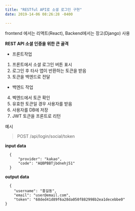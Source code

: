 ```yaml
---
title: "RESTful API로 소셜 로그인 구현"
date: 2019-14-06 08:26:28 -0400

---
```


frontend 에서는 리액트(React), Backend에서는 장고(Django) 사용

**REST API 소셜 인증을 위한 큰 골격**

  * 프론트작업
  1. 프론트에서 소셜 로그인 버튼 표시
  2. 로그인 후 타사 앱이 반환하는 토큰을 받음
  3. 토큰을 백엔드로 전달
  
  * 백엔드 작업
  4. 벡엔드에서 토큰 확인
  5. 유효한 토큰일 경우 사용자를 받음
  6. 사용자를 DB에 저장
  7. JWT 토큰을 프론트로 리턴

예시
> POST /api/login/social/token

**input data**
```
  {
      "provider": "kakao",
      "code": "AQBPBBTjbdnehj51"
  }
  ```
  **output data**
  ```
    {
      "username": "홍길동",
      "email": "user@email.com",
      "token": "68ded41d89f6a28da050f882998b2ea1decebbe0"
  }
  ```
  
